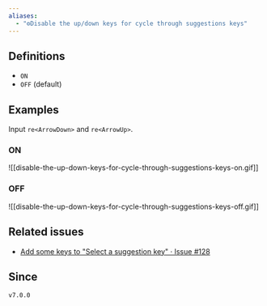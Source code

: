 ```yaml
---
aliases:
  - "⚙️Disable the up/down keys for cycle through suggestions keys"
---
```


## Definitions

- `ON`
- `OFF` (default)

## Examples

Input `re<ArrowDown>` and `re<ArrowUp>`.

### ON

![[disable-the-up-down-keys-for-cycle-through-suggestions-keys-on.gif]]

### OFF

![[disable-the-up-down-keys-for-cycle-through-suggestions-keys-off.gif]]

## Related issues

- [Add some keys to "Select a suggestion key" · Issue \#128](https://github.com/tadashi-aikawa/obsidian-various-complements-plugin/issues/128)

## Since

`v7.0.0`
